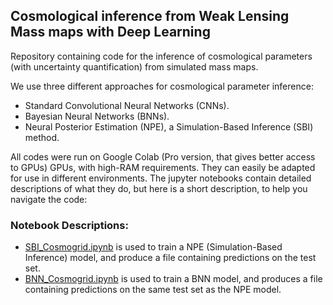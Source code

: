 ## Cosmological inference from Weak Lensing Mass maps with Deep Learning

Repository containing code for the inference of cosmological parameters (with uncertainty quantification) from simulated mass maps.

We use three different approaches for cosmological parameter inference:

- Standard Convolutional Neural Networks (CNNs).
- Bayesian Neural Networks (BNNs).
- Neural Posterior Estimation (NPE), a Simulation-Based Inference (SBI) method.

All codes were run on Google Colab (Pro version, that gives better access to GPUs) GPUs, with high-RAM requirements. They can easily be adapted for use in different environments. The jupyter notebooks contain detailed descriptions of what they do, but here is a short description, to help you navigate the code:


### Notebook Descriptions:

- [SBI_Cosmogrid.ipynb](SBI_Cosmogrid.ipynb) is used to train a NPE (Simulation-Based Inference) model, and produce a file containing predictions on the test set.
- [BNN_Cosmogrid.ipynb](BNN_Cosmogrid.ipynb) is used to train a BNN model, and produces a file containing predictions on the same test set as the NPE model.
